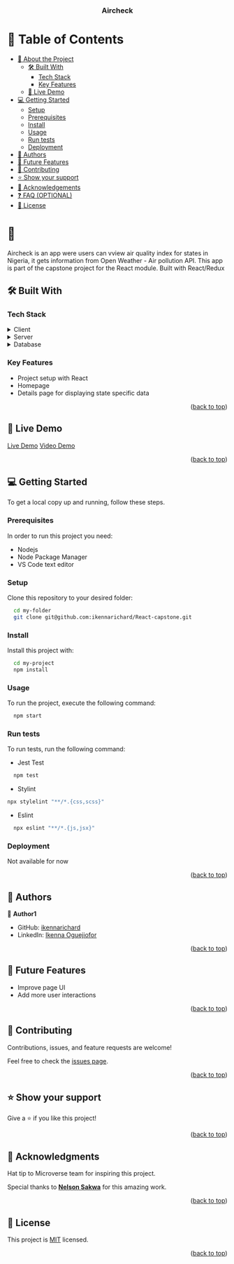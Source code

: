 <a name="readme-top"></a>

<div align="center">

  <h3><b>Aircheck</b></h3>

</div>

<!-- TABLE OF CONTENTS -->

# 📗 Table of Contents

- [📖 About the Project](#about-project)
  - [🛠 Built With](#built-with)
    - [Tech Stack](#tech-stack)
    - [Key Features](#key-features)
  - [🚀 Live Demo](#live-demo)
- [💻 Getting Started](#getting-started)
  - [Setup](#setup)
  - [Prerequisites](#prerequisites)
  - [Install](#install)
  - [Usage](#usage)
  - [Run tests](#run-tests)
  - [Deployment](#deployment)
- [👥 Authors](#authors)
- [🔭 Future Features](#future-features)
- [🤝 Contributing](#contributing)
- [⭐️ Show your support](#support)
- [🙏 Acknowledgements](#acknowledgements)
- [❓ FAQ (OPTIONAL)](#faq)
- [📝 License](#license)

<!-- PROJECT DESCRIPTION -->

# 📖  <a name="about-project"></a>

Aircheck is an app were users can vview air quality index for states in Nigeria, it gets information from Open Weather - Air pollution API. This app is part of the capstone project for the React module. Built with React/Redux 

## 🛠 Built With <a name="built-with"></a>

### Tech Stack <a name="tech-stack"></a>

<details>
  <summary>Client</summary>
  <ul>
    <li>React</li>
  </ul>
</details>

<details>
  <summary>Server</summary>
  <ul>
    <li>Not Available</li>
  </ul>
</details>

<details>
<summary>Database</summary>
  <ul>
    <li>Not Available</li>
  </ul>
</details>

<!-- Features -->

### Key Features <a name="key-features"></a>

- Project setup with React
- Homepage
- Details page for displaying state specific data

<p align="right">(<a href="#readme-top">back to top</a>)</p>

<!-- LIVE DEMO -->

## 🚀 Live Demo <a name="live-demo"></a>

[Live Demo](https://rich-air.netlify.app/)
[Video Demo](https://www.loom.com/share/9ba2dedb65f24ed08feda5e9b73bc1f1)

<p align="right">(<a href="#readme-top">back to top</a>)</p>

<!-- GETTING STARTED -->

## 💻 Getting Started <a name="getting-started"></a>

To get a local copy up and running, follow these steps.

### Prerequisites

In order to run this project you need:

- Nodejs
- Node Package Manager
- VS Code text editor

### Setup

Clone this repository to your desired folder:

```sh
  cd my-folder
  git clone git@github.com:ikennarichard/React-capstone.git
```

### Install

Install this project with:

  ```bash
    cd my-project
    npm install
  ```

### Usage

To run the project, execute the following command:
  ```bash
    npm start
  ```

### Run tests

To run tests, run the following command:

- Jest Test
```sh
  npm test
```

- Stylint
```bash 
npx stylelint "**/*.{css,scss}"
```

- Eslint
```bash
  npx eslint "**/*.{js,jsx}"
```

### Deployment

 Not available for now

<p align="right">(<a href="#readme-top">back to top</a>)</p>

<!-- AUTHORS -->

## 👥 Authors <a name="authors"></a>

👤 **Author1**

- GitHub: [ikennarichard](https://github.com/ikennarichard)
- LinkedIn: [Ikenna Oguejiofor](https://linkedin.com/in/ikenna-richard)

<p align="right">(<a href="#readme-top">back to top</a>)</p>

<!-- FUTURE FEATURES -->

## 🔭 Future Features <a name="future-features"></a>

- Improve page UI
- Add more user interactions

<p align="right">(<a href="#readme-top">back to top</a>)</p>

<!-- CONTRIBUTING -->

## 🤝 Contributing <a name="contributing"></a>

Contributions, issues, and feature requests are welcome!

Feel free to check the [issues page](https://github.com/ikennarichard/React-capstone/issues).

<p align="right">(<a href="#readme-top">back to top</a>)</p>

<!-- SUPPORT -->

## ⭐️ Show your support <a name="support"></a>

Give a ⭐️ if you like this project!

<p align="right">(<a href="#readme-top">back to top</a>)</p>

<!-- ACKNOWLEDGEMENTS -->

## 🙏 Acknowledgments <a name="acknowledgements"></a>

Hat tip to Microverse team for inspiring this project.

Special thanks to **[Nelson Sakwa](https://www.behance.net/sakwadesignstudio)** for this amazing work.

<p align="right">(<a href="#readme-top">back to top</a>)</p>

<!-- LICENSE -->

## 📝 License <a name="license"></a>

This project is [MIT](https://github.com/ikennarichard/React-capstone/blob/dev/LICENSE) licensed.

<p align="right">(<a href="#readme-top">back to top</a>)</p>